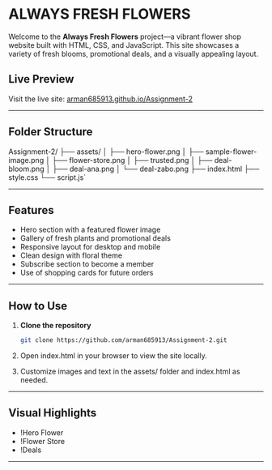 # ALWAYS FRESH FLOWERS

Welcome to the **Always Fresh Flowers** project—a vibrant flower shop website built with HTML, CSS, and JavaScript. This site showcases a variety of fresh blooms, promotional deals, and a visually appealing layout.

##  Live Preview
Visit the live site: [arman685913.github.io/Assignment-2](https://arman685913.github.io/Assignment-2/)

---

##  Folder Structure

Assignment-2/
├── assets/
│   ├── hero-flower.png
│   ├── sample-flower-image.png
│   ├── flower-store.png
│   ├── trusted.png
│   ├── deal-bloom.png
│   ├── deal-ana.png
│   └── deal-zabo.png
├── index.html
├── style.css
└── script.js`

---

##  Features

- Hero section with a featured flower image
- Gallery of fresh plants and promotional deals
- Responsive layout for desktop and mobile
- Clean design with floral theme
- Subscribe section to become a member
- Use of shopping cards for future orders
---

##  How to Use

1. **Clone the repository**  
   ```bash
   git clone https://github.com/arman685913/Assignment-2.git

2. Open index.html in your browser to view the site locally.

3. Customize images and text in the assets/ folder and index.html as needed.

---
## Visual Highlights

- !Hero Flower
- !Flower Store
- !Deals

---


